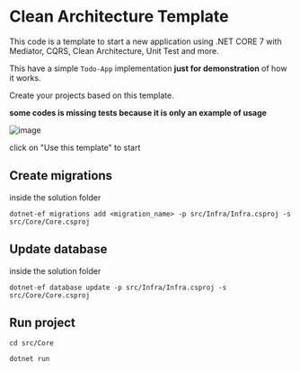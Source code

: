 # Clean Architecture Template

This code is a template to start a new application using .NET CORE 7 with Mediator, CQRS, Clean Architecture, Unit Test and more.

This have a simple `Todo-App` implementation **just for demonstration** of how it works.

Create your projects based on this template.

**some codes is missing tests because it is only an example of usage**

![image](https://github.com/marcos-venicius/clean.architecture.template/assets/94018427/2035f12a-5ce3-4fd4-84d4-19576c174b26)

click on "Use this template" to start

## Create migrations

inside the solution folder

```shell
dotnet-ef migrations add <migration_name> -p src/Infra/Infra.csproj -s src/Core/Core.csproj
```

## Update database

inside the solution folder

```shell
dotnet-ef database update -p src/Infra/Infra.csproj -s src/Core/Core.csproj
```

## Run project

```shell
cd src/Core

dotnet run
```
